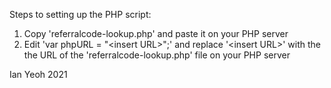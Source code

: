 Steps to setting up the PHP script:
1. Copy 'referralcode-lookup.php' and paste it on your PHP server
2. Edit 'var phpURL = "\<insert URL\>";' and replace '\<insert URL\>' with the the URL of the 'referralcode-lookup.php' file on your PHP server
  
  
Ian Yeoh 2021
